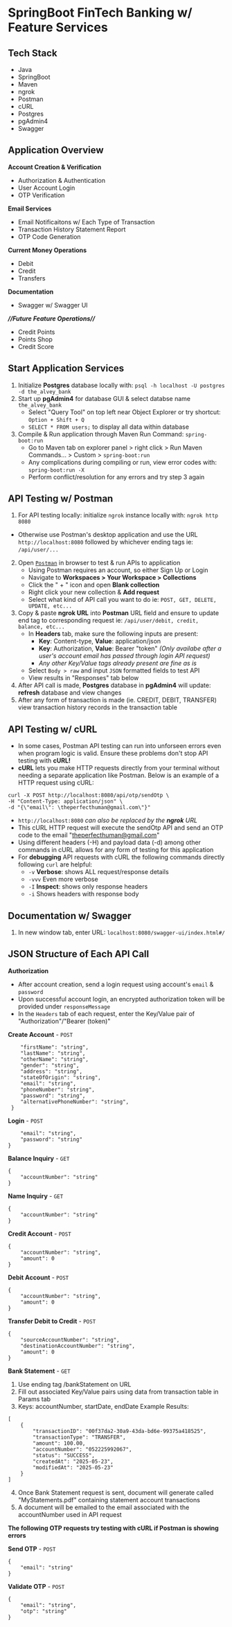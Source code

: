 # SpringBoot FinTech Banking w/ Feature Services

## Tech Stack
- Java 
- SpringBoot
- Maven
- ngrok
- Postman
- cURL
- Postgres
- pgAdmin4
- Swagger

## Application Overview
**Account Creation & Verification**
- Authorization & Authentication
- User Account Login
- OTP Verification

**Email Services**
- Email Notificaitons w/ Each Type of Transaction
- Transaction History Statement Report
- OTP Code Generation

**Current Money Operations**
- Debit
- Credit
- Transfers

**Documentation**
- Swagger w/ Swagger UI

***//Future Feature Operations//***
- Credit Points
- Points Shop
- Credit Score

## Start Application Services
1. Initialize **Postgres** database locally with: `psql -h localhost -U postgres -d the_alvey_bank`
2. Start up **pgAdmin4** for database GUI & select databse name `the_alvey_bank`
    - Select "Query Tool" on top left near Object Explorer or try shortcut: `Option + Shift + Q`
    - `SELECT * FROM users;` to display all data within database
3. Compile & Run application through Maven Run Command: `spring-boot:run`
    - Go to Maven tab on explorer panel > right click > Run Maven Commands... > Custom > `spring-boot:run`
    - Any complications during compiling or run, view error codes with: `spring-boot:run -X`
    - Perform conflict/resolution for any errors and try step 3 again

## API Testing w/ Postman
1. For API testing locally: initialize `ngrok` instance locally with: `ngrok http 8080`
 - Otherwise use Postman's desktop application and use the URL `http://localhost:8080` followed by whichever ending tags ie: `/api/user/...`
2. Open <a href="https://www.postman.com/" target="_blank">`Postman`</a> in browser to test & run APIs to application
    - Using Postman requires an account, so either Sign Up or Login
    - Navigate to **Workspaces > Your Workspace > Collections**
    - Click the " + " icon and open **Blank collection**
    - Right click your new collection & **Add request**
    - Select what kind of API call you want to do ie: `POST, GET, DELETE, UPDATE, etc...`
3. Copy & paste **ngrok URL** into **Postman** URL field and ensure to update end tag to corresponding request ie: `/api/user/debit, credit, balance, etc...`
    - In **Headers** tab, make sure the following inputs are present: 
        - **Key**: Content-type, **Value**: application/json
        - **Key**: Authorization, **Value**: Bearer "token" *(Only availabe after a user's account email has passed through login API request)*
        - *Any other Key/Value tags already present are fine as is*
    - Select `Body > raw` and input `JSON` formatted fields to test API
    - View results in "Responses" tab below
4. After API call is made, **Postgres** database in **pgAdmin4** will update: **refresh** database and view changes
5. After any form of transaction is made (ie. CREDIT, DEBIT, TRANSFER) view transaction history records in the transaction table

## API Testing w/ cURL
- In some cases, Postman API testing can run into unforseen errors even when program logic is valid. Ensure these problems don't stop API testing with **cURL!**
- **cURL** lets you make HTTP requests directly from your terminal without needing a separate application like Postman. Below is an example of a HTTP request using cURL:
 ```
 curl -X POST http://localhost:8080/api/otp/sendOtp \
 -H "Content-Type: application/json" \
 -d "{\"email\": \theperfecthuman@gmail.com\"}"
 ```
- `http://localhost:8080` *can also be replaced by the **ngrok** URL*
- This cURL HTTP request will execute the sendOtp API and send an OTP code to the email "theperfecthuman@gmail.com"
- Using different headers (-H) and payload data (-d) among other commands in cURL allows for any form of testing for this application
- For **debugging** API requests with cURL the following commands directly following `curl` are helpful:
    - `-v` **Verbose**: shows ALL request/response details
    - `-vvv` Even more verbose
    - `-I` **Inspect**: shows only response headers
    - `-i` Shows headers with response body

## Documentation w/ Swagger
1. In new window tab, enter URL: `localhost:8080/swagger-ui/index.html#/`

## JSON Structure of Each API Call
**Authorization**
- After account creation, send a login request using account's `email` & `password`
- Upon successful account login, an encrypted authorization token will be provided under `responseMessage`
- In the `Headers` tab of each request, enter the Key/Value pair of "Authorization"/"Bearer (token)"

**Create Account** - `POST`
```{
    "firstName": "string",
    "lastName": "string",
    "otherName": "string",
    "gender": "string",
    "address": "string",
    "stateOfOrigin": "string",
    "email": "string",
    "phoneNumber": "string",
    "password": "string",
    "alternativePhoneNumber": "string",
 }
 ```

**Login** - `POST`
```{
    "email": "string",
    "password": "string"
}
```

**Balance Inquiry** - `GET`
```
{
    "accountNumber": "string"
}
```

**Name Inquiry** - `GET`
```
{
    "accountNumber": "string"
}
```

**Credit Account** - `POST`
```
{
    "accountNumber": "string",
    "amount": 0
}
```

**Debit Account** - `POST`
```
{
    "accountNumber": "string",
    "amount": 0
}
```

**Transfer Debit to Credit** - `POST`
```
{
    "sourceAccountNumber": "string",
    "destinationAccountNumber": "string",
    "amount": 0
}
```
**Bank Statement** - `GET`
1. Use ending tag /bankStatement on URL
2. Fill out associated Key/Value pairs using data from transaction table in Params tab
3. Keys: accountNumber, startDate, endDate
Example Results:
```
[
    {
        "transactionID": "00f37da2-30a9-43da-bd6e-99375a418525",
        "transactionType": "TRANSFER",
        "amount": 100.00,
        "accountNumber": "052225992067",
        "status": "SUCCESS",
        "createdAt": "2025-05-23",
        "modifiedAt": "2025-05-23"
    }
]
```
4. Once Bank Statement request is sent, document will generate called "MyStatements.pdf" containing statement account transactions
5. A document will be emailed to the email associated with the accountNumber used in API request

**The following OTP requests try testing with cURL if Postman is showing errors**

**Send OTP** - `POST`
```
{
    "email": "string"
}
```

**Validate OTP** - `POST`
```
{
    "email": "string",
    "otp": "string"
}